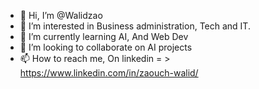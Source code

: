 - 👋 Hi, I’m @Walidzao
- 👀 I’m interested in Business administration, Tech and IT.
- 🌱 I’m currently learning AI, And Web Dev
- 💞️ I’m looking to collaborate on AI projects
- 📫 How to reach me, On linkedin = > https://www.linkedin.com/in/zaouch-walid/

<!---
Walidzao/Walidzao is a ✨ special ✨ repository because its `README.md` (this file) appears on your GitHub profile.
You can click the Preview link to take a look at your changes.
--->
